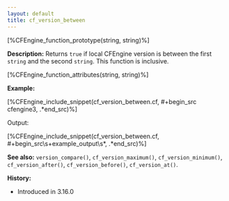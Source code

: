 ```yaml
---
layout: default
title: cf_version_between
---
```


[%CFEngine_function_prototype(string, string)%]

**Description:** Returns `true` if local CFEngine version is between the first `string` and the second `string`. This function is inclusive.

[%CFEngine_function_attributes(string, string)%]

**Example:**

[%CFEngine_include_snippet(cf_version_between.cf, #\+begin_src cfengine3, .*end_src)%]

Output:

[%CFEngine_include_snippet(cf_version_between.cf, #\+begin_src\s+example_output\s*, .*end_src)%]

**See also:** `version_compare()`, `cf_version_maximum()`, `cf_version_minimum()`, `cf_version_after()`, `cf_version_before()`, `cf_version_at()`.

**History:**

* Introduced in 3.16.0
